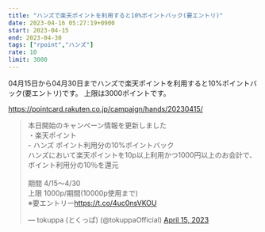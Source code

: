 ```yaml
---
title: "ハンズで楽天ポイントを利用すると10%ポイントバック(要エントリ)"
date: 2023-04-16 05:27:19+0900
start: 2023-04-15
end: 2023-04-30
tags: ["rpoint","ハンズ"]
rate: 10
limit: 3000
---
```


04月15日から04月30日までハンズで楽天ポイントを利用すると10%ポイントバック(要エントリ)です。
上限は3000ポイントです。

https://pointcard.rakuten.co.jp/campaign/hands/20230415/

<blockquote class="twitter-tweet"><p lang="ja" dir="ltr">本日開始のキャンペーン情報を更新しました<br>・楽天ポイント<br>- ハンズ ポイント利用分の10%ポイントバック<br>ハンズにおいて楽天ポイントを10p以上利用かつ1000円以上のお会計で、ポイント利用分の10％を還元<br><br>期間 4/15〜4/30<br>上限 1000p/期間(10000p使用まで)<br>※要エントリー<a href="https://t.co/4uc0nsVKOU">https://t.co/4uc0nsVKOU</a></p>&mdash; tokuppa (とくっぱ) (@tokuppaOfficial) <a href="https://twitter.com/tokuppaOfficial/status/1647048982185771008?ref_src=twsrc%5Etfw">April 15, 2023</a></blockquote> <script async src="https://platform.twitter.com/widgets.js" charset="utf-8"></script>
